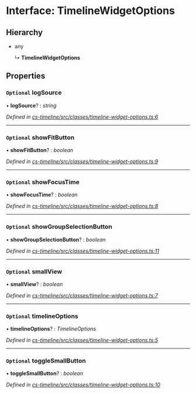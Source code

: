 # Interface: TimelineWidgetOptions

## Hierarchy

* any

  ↳ **TimelineWidgetOptions**

## Properties

### `Optional` logSource

• **logSource**? : *string*

*Defined in [cs-timeline/src/classes/timeline-widget-options.ts:6](https://github.com/TNOCS/csnext/blob/99cbd46d/packages/cs-timeline/src/classes/timeline-widget-options.ts#L6)*

___

### `Optional` showFitButton

• **showFitButton**? : *boolean*

*Defined in [cs-timeline/src/classes/timeline-widget-options.ts:9](https://github.com/TNOCS/csnext/blob/99cbd46d/packages/cs-timeline/src/classes/timeline-widget-options.ts#L9)*

___

### `Optional` showFocusTime

• **showFocusTime**? : *boolean*

*Defined in [cs-timeline/src/classes/timeline-widget-options.ts:8](https://github.com/TNOCS/csnext/blob/99cbd46d/packages/cs-timeline/src/classes/timeline-widget-options.ts#L8)*

___

### `Optional` showGroupSelectionButton

• **showGroupSelectionButton**? : *boolean*

*Defined in [cs-timeline/src/classes/timeline-widget-options.ts:11](https://github.com/TNOCS/csnext/blob/99cbd46d/packages/cs-timeline/src/classes/timeline-widget-options.ts#L11)*

___

### `Optional` smallView

• **smallView**? : *boolean*

*Defined in [cs-timeline/src/classes/timeline-widget-options.ts:7](https://github.com/TNOCS/csnext/blob/99cbd46d/packages/cs-timeline/src/classes/timeline-widget-options.ts#L7)*

___

### `Optional` timelineOptions

• **timelineOptions**? : *TimelineOptions*

*Defined in [cs-timeline/src/classes/timeline-widget-options.ts:5](https://github.com/TNOCS/csnext/blob/99cbd46d/packages/cs-timeline/src/classes/timeline-widget-options.ts#L5)*

___

### `Optional` toggleSmallButton

• **toggleSmallButton**? : *boolean*

*Defined in [cs-timeline/src/classes/timeline-widget-options.ts:10](https://github.com/TNOCS/csnext/blob/99cbd46d/packages/cs-timeline/src/classes/timeline-widget-options.ts#L10)*
